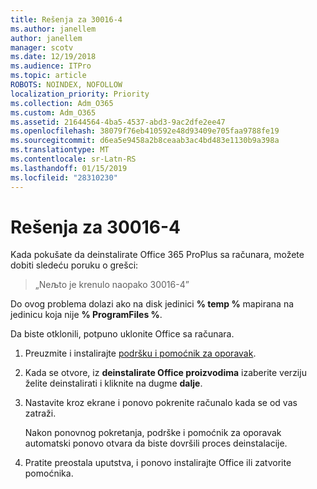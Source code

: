```yaml
---
title: Rešenja za 30016-4
ms.author: janellem
author: janellem
manager: scotv
ms.date: 12/19/2018
ms.audience: ITPro
ms.topic: article
ROBOTS: NOINDEX, NOFOLLOW
localization_priority: Priority
ms.collection: Adm_O365
ms.custom: Adm_O365
ms.assetid: 21644564-4ba5-4537-abd3-9ac2dfe2ee47
ms.openlocfilehash: 38079f76eb410592e48d93409e705faa9788fe19
ms.sourcegitcommit: d6ea5e9458a2b8ceaab3ac4bd483e1130b9a398a
ms.translationtype: MT
ms.contentlocale: sr-Latn-RS
ms.lasthandoff: 01/15/2019
ms.locfileid: "28310230"
---
```

# <a name="solutions-for-error-30016-4"></a>Rešenja za 30016-4

Kada pokušate da deinstalirate Office 365 ProPlus sa računara, možete dobiti sledeću poruku o grešci:
  
> „Neљto je krenulo naopako 30016-4”
    
Do ovog problema dolazi ako na disk jedinici **% temp %** mapirana na jedinicu koja nije **% ProgramFiles %**. 
  
Da biste otklonili, potpuno uklonite Office sa računara.
  
1. Preuzmite i instalirajte [podršku i pomoćnik za oporavak](https://aka.ms/SARA-OfficeUninstall-Alchemy).
    
2. Kada se otvore, iz **deinstalirate Office proizvodima** izaberite verziju želite deinstalirati i kliknite na dugme **dalje**. 
    
3. Nastavite kroz ekrane i ponovo pokrenite računalo kada se od vas zatraži.
    
    Nakon ponovnog pokretanja, podrške i pomoćnik za oporavak automatski ponovo otvara da biste dovršili proces deinstalacije.
    
4. Pratite preostala uputstva, i ponovo instalirajte Office ili zatvorite pomoćnika.
    

